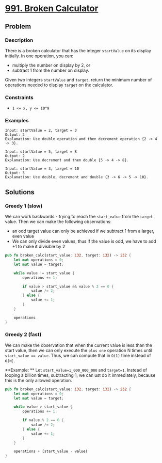 # [991. Broken Calculator](https://leetcode.com/problems/broken-calculator/)

## Problem

### Description

There is a broken calculator that has the integer `startValue` on its display
initially. In one operation, you can:

* multiply the number on display by 2, or
* subtract 1 from the number on display.

Given two integers `startValue` and `target`, return the minimum number of
operations needed to display `target` on the calculator.

### Constraints

* `1 <= x, y <= 10^9`

### Examples

```text
Input: startValue = 2, target = 3
Output: 2
Explanation: Use double operation and then decrement operation {2 -> 4 -> 3}.
```

```text
Input: startValue = 5, target = 8
Output: 2
Explanation: Use decrement and then double {5 -> 4 -> 8}.
```

```text
Input: startValue = 3, target = 10
Output: 3
Explanation: Use double, decrement and double {3 -> 6 -> 5 -> 10}.
```

## Solutions

### Greedy 1 (slow)

We can work backwards - trying to reach the `start_value` from the `target`
value. Then we can make the following observations:

* an odd target value can only be achieved if we subtract 1 from a larger, even
  value
* We can only divide even values, thus if the value is odd, we have to add +1 to
  make it divisible by 2

```rust
pub fn broken_calc(start_value: i32, target: i32) -> i32 {
    let mut operations = 0;
    let mut value = target;

    while value != start_value {
        operations += 1;

        if value > start_value && value % 2 == 0 {
            value /= 2;
        } else {
            value += 1;
        }
    }

    operations
}
```

### Greedy 2 (fast)

We can make the observation that when the current value is less than the start
value, then we can only execute the `plus one` operation N times
until `start_value == value`. Thus, we can compute that in `O(1)` time instead
of `O(N)`.

**Example: ** Let `start_value=1_000_000_000` and `target=1`. Instead of looping
a billion times, subtracting 1, we can ust do it immediately, because this is
the only allowed operation.

```rust
pub fn broken_calc(start_value: i32, target: i32) -> i32 {
    let mut operations = 0;
    let mut value = target;

    while value > start_value {
        operations += 1;

        if value % 2 == 0 {
            value /= 2;
        } else {
            value += 1;
        }
    }

    operations + (start_value - value)
}
```